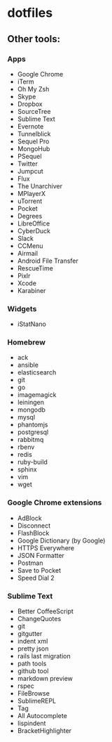 # dotfiles

## Other tools:

### Apps

* Google Chrome
* iTerm
* Oh My Zsh
* Skype
* Dropbox
* SourceTree
* Sublime Text
* Evernote
* Tunnelblick
* Sequel Pro
* MongoHub
* PSequel
* Twitter
* Jumpcut
* Flux
* The Unarchiver
* MPlayerX
* uTorrent
* Pocket
* Degrees
* LibreOffice
* CyberDuck
* Slack
* CCMenu
* Airmail
* Android File Transfer
* RescueTime
* Pixlr
* Xcode
* Karabiner

### Widgets

* iStatNano

### Homebrew

* ack
* ansible
* elasticsearch
* git
* go
* imagemagick
* leiningen
* mongodb
* mysql
* phantomjs
* postgresql
* rabbitmq
* rbenv
* redis
* ruby-build
* sphinx
* vim
* wget 

### Google Chrome extensions

* AdBlock
* Disconnect
* FlashBlock
* Google Dictionary (by Google)
* HTTPS Everywhere
* JSON Formatter
* Postman
* Save to Pocket
* Speed Dial 2

### Sublime Text

* Better CoffeeScript
* ChangeQuotes
* git
* gitgutter
* indent xml
* pretty json
* rails last migration
* path tools
* github tool
* markdown preview
* rspec
* FileBrowse
* SublimeREPL
* Tag
* All Autocomplete
* lispindent
* BracketHighlighter
